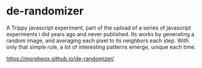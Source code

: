 # de-randomizer
A Trippy javascript experiment, part of the upload of a series of javascript experiments i did years ago and never published.
Its works by generating a random image, and averaging each pixel to its neighbors each step.
With only that simple rule, a lot of interesting patterns emerge, unique each time.

https://morpheox.github.io/de-randomizer/
